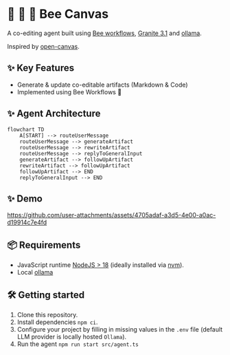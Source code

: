 # 💁 📜 🐝 Bee Canvas

A co-editing agent built using [Bee workflows](https://i-am-bee.github.io/bee-agent-framework/), [Granite 3.1](https://www.ibm.com/granite/docs/models/granite/) and [ollama](https://ollama.com).

Inspired by [open-canvas](https://github.com/langchain-ai/open-canvas).

## ✨ Key Features

- Generate & update co-editable artifacts (Markdown & Code)
- Implemented using Bee Workflows 💪

## ✨ Agent Architecture

```mermaid
flowchart TD
    A[START] --> routeUserMessage
    routeUserMessage --> generateArtifact
    routeUserMessage --> rewriteArtifact
    routeUserMessage --> replyToGeneralInput
    generateArtifact --> followUpArtifact
    rewriteArtifact --> followUpArtifact
    followUpArtifact --> END
    replyToGeneralInput --> END
```

## ✨ Demo

https://github.com/user-attachments/assets/4705adaf-a3d5-4e00-a0ac-d19914c7e4fd

## 📦 Requirements

- JavaScript runtime [NodeJS > 18](https://nodejs.org/) (ideally installed via [nvm](https://github.com/nvm-sh/nvm)).
- Local [ollama](https://ollama.com)

## 🛠️ Getting started

1. Clone this repository.
2. Install dependencies `npm ci`.
3. Configure your project by filling in missing values in the `.env` file (default LLM provider is locally hosted `Ollama`).
4. Run the agent `npm run start src/agent.ts`

